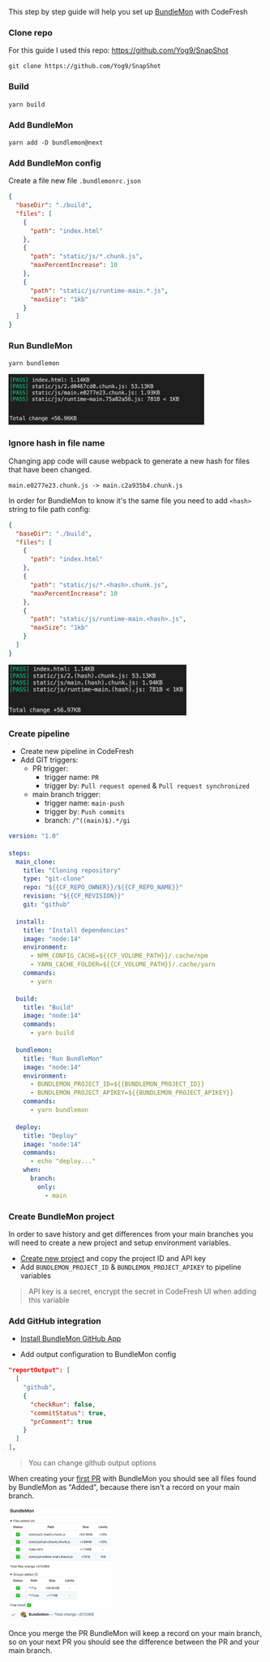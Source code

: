 This step by step guide will help you set up [BundleMon](https://github.com/LironEr/bundlemon) with CodeFresh

### Clone repo

For this guide I used this repo: https://github.com/Yog9/SnapShot

```
git clone https://github.com/Yog9/SnapShot
```

### Build

```
yarn build
```

### Add BundleMon

```
yarn add -D bundlemon@next
```

### Add BundleMon config

Create a file new file `.bundlemonrc.json`

```json
{
  "baseDir": "./build",
  "files": [
    {
      "path": "index.html"
    },
    {
      "path": "static/js/*.chunk.js",
      "maxPercentIncrease": 10
    },
    {
      "path": "static/js/runtime-main.*.js",
      "maxSize": "1kb"
    }
  ]
}
```

### Run BundleMon

```
yarn bundlemon
```

<img src="./assets/localAnalyze.png" height="100px" />

### Ignore hash in file name

Changing app code will cause webpack to generate a new hash for files that have been changed.

```
main.e0277e23.chunk.js -> main.c2a935b4.chunk.js
```

In order for BundleMon to know it's the same file you need to add `<hash>` string to file path config:

```json
{
  "baseDir": "./build",
  "files": [
    {
      "path": "index.html"
    },
    {
      "path": "static/js/*.<hash>.chunk.js",
      "maxPercentIncrease": 10
    },
    {
      "path": "static/js/runtime-main.<hash>.js",
      "maxSize": "1kb"
    }
  ]
}
```

<img src="./assets/localAnalyze-hash.png" height="100px" />

### Create pipeline

- Create new pipeline in CodeFresh
- Add GIT triggers:
  - PR trigger:
    - trigger name: `PR`
    - trigger by: `Pull request opened` & `Pull request synchronized`
  - main branch trigger:
    - trigger name: `main-push`
    - trigger by: `Push commits`
    - branch: `/^((main)$).*/gi`

```yaml
version: "1.0"

steps:
  main_clone:
    title: "Cloning repository"
    type: "git-clone"
    repo: "${{CF_REPO_OWNER}}/${{CF_REPO_NAME}}"
    revision: "${{CF_REVISION}}"
    git: "github"

  install:
    title: "Install dependencies"
    image: "node:14"
    environment:
      - NPM_CONFIG_CACHE=${{CF_VOLUME_PATH}}/.cache/npm
      - YARN_CACHE_FOLDER=${{CF_VOLUME_PATH}}/.cache/yarn
    commands:
      - yarn

  build:
    title: "Build"
    image: "node:14"
    commands:
      - yarn build

  bundlemon:
    title: "Run BundleMon"
    image: "node:14"
    environment:
      - BUNDLEMON_PROJECT_ID=${{BUNDLEMON_PROJECT_ID}}
      - BUNDLEMON_PROJECT_APIKEY=${{BUNDLEMON_PROJECT_APIKEY}}
    commands:
      - yarn bundlemon

  deploy:
    title: "Deploy"
    image: "node:14"
    commands:
      - echo "deploy..."
    when:
      branch:
        only:
          - main
```

### Create BundleMon project

In order to save history and get differences from your main branches you will need to create a new project and setup environment variables.

- [Create new project](https://app.bundlemon.dev/create-project) and copy the project ID and API key
- Add `BUNDLEMON_PROJECT_ID` & `BUNDLEMON_PROJECT_APIKEY` to pipeline variables

> API key is a secret, encrypt the secret in CodeFresh UI when adding this variable

### Add GitHub integration

- [Install BundleMon GitHub App](https://github.com/apps/bundlemon)

- Add output configuration to BundleMon config

```json
"reportOutput": [
  [
    "github",
    {
      "checkRun": false,
      "commitStatus": true,
      "prComment": true
    }
  ]
],
```

> You can change github output options

When creating your [first PR](https://github.com/LironEr/bundlemon-codefresh-example/pull/1) with BundleMon you should see all files found by BundleMon as "Added", because there isn't a record on your main branch.

<img src="./assets/pr-comment.png" height="200px" />
<br />
<img src="./assets/pr-status.png" height="20px" />

Once you merge the PR BundleMon will keep a record on your main branch, so on your next PR you should see the difference between the PR and your main branch.
